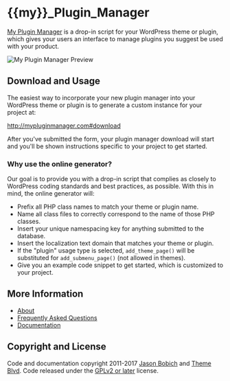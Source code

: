 # {{my}}_Plugin_Manager

[My Plugin Manager](http://mypluginmanager.com) is a drop-in script for your WordPress theme or plugin, which gives your users an interface to manage plugins you suggest be used with your product.

![My Plugin Manager Preview](http://mypluginmanager.com/assets/img/screenshots/intro.gif "My Plugin Manager Preview")

## Download and Usage

The easiest way to incorporate your new plugin manager into your WordPress theme or plugin is to generate a custom instance for your project at:

http://mypluginmanager.com#download

After you've submitted the form, your plugin manager download will start and you'll be shown instructions specific to your project to get started.

### Why use the online generator?

Our goal is to provide you with a drop-in script that complies as closely to WordPress coding standards and best practices, as possible. With this in mind, the online generator will:

* Prefix all PHP class names to match your theme or plugin name.
* Name all class files to correctly correspond to the name of those PHP classes.
* Insert your unique namespacing key for anything submitted to the database.
* Insert the localization text domain that matches your theme or plugin.
* If the "plugin" usage type is selected, `add_theme_page()` will be substituted for `add_submenu_page()` (not allowed in themes).
* Give you an example code snippet to get started, which is customized to your project.

## More Information

* [About](http://mypluginmanager.com/about)
* [Frequently Asked Questions](http://mypluginmanager.com/faq)
* [Documentation](http://mypluginmanager.com/docs)

## Copyright and License

Code and documentation copyright 2011-2017 [Jason Bobich](http://jasonbobich.com) and [Theme Blvd](http://themeblvd.com). Code released under the [GPLv2 or later](http://www.gnu.org/licenses/gpl-2.0.html) license.

